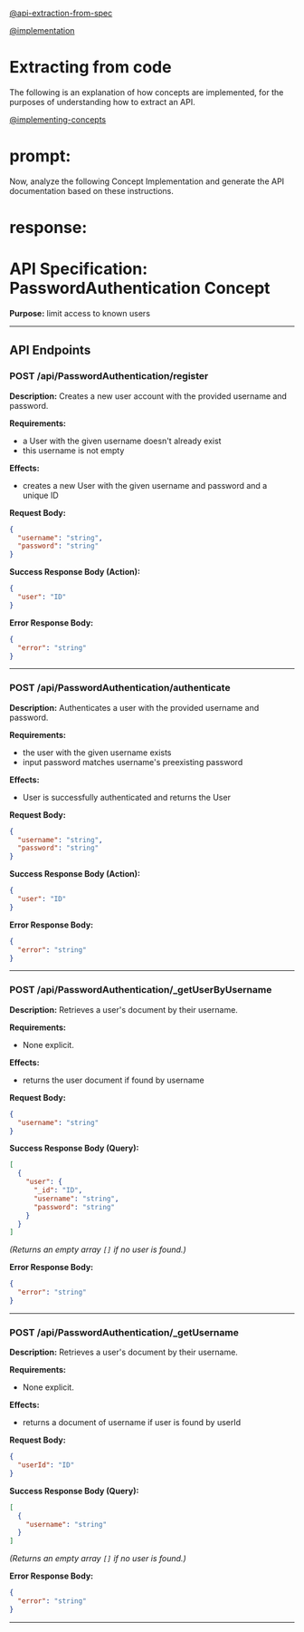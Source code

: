 [@api-extraction-from-spec](../../tools/api-extraction-from-spec.md)

[@implementation](../../../src/concepts/PasswordAuthentication/PasswordAuthenticationConcept.ts)
# Extracting from code

The following is an explanation of how concepts are implemented, for the purposes of understanding how to extract an API.

[@implementing-concepts](../../background/implementing-concepts.md)

# prompt: 

Now, analyze the following Concept Implementation and generate the API documentation based on these instructions.
# response:

# API Specification: PasswordAuthentication Concept

**Purpose:** limit access to known users

---

## API Endpoints

### POST /api/PasswordAuthentication/register

**Description:** Creates a new user account with the provided username and password.

**Requirements:**
- a User with the given username doesn't already exist
- this username is not empty

**Effects:**
- creates a new User with the given username and password and a unique ID

**Request Body:**
```json
{
  "username": "string",
  "password": "string"
}
```

**Success Response Body (Action):**
```json
{
  "user": "ID"
}
```

**Error Response Body:**
```json
{
  "error": "string"
}
```

---

### POST /api/PasswordAuthentication/authenticate

**Description:** Authenticates a user with the provided username and password.

**Requirements:**
- the user with the given username exists
- input password matches username's preexisting password

**Effects:**
- User is successfully authenticated and returns the User

**Request Body:**
```json
{
  "username": "string",
  "password": "string"
}
```

**Success Response Body (Action):**
```json
{
  "user": "ID"
}
```

**Error Response Body:**
```json
{
  "error": "string"
}
```

---

### POST /api/PasswordAuthentication/_getUserByUsername

**Description:** Retrieves a user's document by their username.

**Requirements:**
- None explicit.

**Effects:**
- returns the user document if found by username

**Request Body:**
```json
{
  "username": "string"
}
```

**Success Response Body (Query):**
```json
[
  {
    "user": {
      "_id": "ID",
      "username": "string",
      "password": "string"
    }
  }
]
```
*(Returns an empty array `[]` if no user is found.)*

**Error Response Body:**
```json
{
  "error": "string"
}
```

---

### POST /api/PasswordAuthentication/_getUsername

**Description:** Retrieves a user's document by their username.

**Requirements:**
- None explicit.

**Effects:**
- returns a document of username if user is found by userId

**Request Body:**
```json
{
  "userId": "ID"
}
```

**Success Response Body (Query):**
```json
[
  {
    "username": "string"
  }
]
```
*(Returns an empty array `[]` if no user is found.)*

**Error Response Body:**
```json
{
  "error": "string"
}
```

---